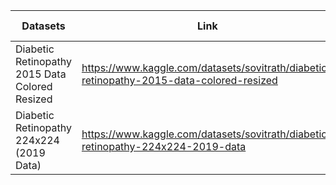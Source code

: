 | Datasets                                       | Link                                                                                            | Num of Samples | Usage        |
|------------------------------------------------|-------------------------------------------------------------------------------------------------|----------------|--------------|
| Diabetic Retinopathy 2015 Data Colored Resized |https://www.kaggle.com/datasets/sovitrath/diabetic-retinopathy-2015-data-colored-resized| 35126          | Pretrain     |
| Diabetic Retinopathy 224x224 \(2019 Data\)     |https://www.kaggle.com/datasets/sovitrath/diabetic-retinopathy-224x224-2019-data| 3662           | Linear Probe |